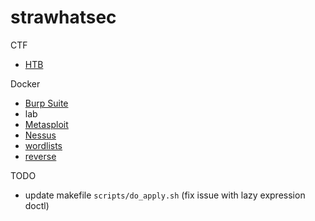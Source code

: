 # strawhatsec

CTF

* [HTB](ctf/htb/README.md)

Docker

* [Burp Suite](docker/burpsuite/README.md)
* lab
* [Metasploit](docker/metasploit/README.md)
* [Nessus](docker/nessus/README.md)
* [wordlists](docker/wordlists/README.md)
* [reverse](docker/reverse/README.md)

TODO
* update makefile `scripts/do_apply.sh` (fix issue with lazy expression doctl)
